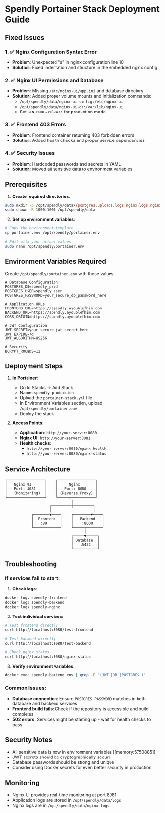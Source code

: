 # Spendly Portainer Stack Deployment Guide

## Fixed Issues

### 1. ✅ Nginx Configuration Syntax Error
- **Problem**: Unexpected "s" in nginx configuration line 10
- **Solution**: Fixed indentation and structure in the embedded nginx config

### 2. ✅ Nginx UI Permissions and Database
- **Problem**: Missing `/etc/nginx-ui/app.ini` and database directory
- **Solution**: Added proper volume mounts and initialization commands:
  - `/opt/spendly/data/nginx-ui-config:/etc/nginx-ui`
  - `/opt/spendly/data/nginx-ui-db:/var/lib/nginx-ui`
  - Set `GIN_MODE=release` for production mode

### 3. ✅ Frontend 403 Errors
- **Problem**: Frontend container returning 403 forbidden errors
- **Solution**: Added health checks and proper service dependencies

### 4. ✅ Security Issues
- **Problem**: Hardcoded passwords and secrets in YAML
- **Solution**: Moved all sensitive data to environment variables

## Prerequisites

1. **Create required directories**:
```bash
sudo mkdir -p /opt/spendly/data/{postgres,uploads,logs,nginx-logs,nginx-config,nginx-ui-config,nginx-ui-db}
sudo chown -R 1000:1000 /opt/spendly/data
```

2. **Set up environment variables**:
```bash
# Copy the environment template
cp portainer.env /opt/spendly/portainer.env

# Edit with your actual values
sudo nano /opt/spendly/portainer.env
```

## Environment Variables Required

Create `/opt/spendly/portainer.env` with these values:

```env
# Database Configuration
POSTGRES_DB=spendly_prod
POSTGRES_USER=spendly_user
POSTGRES_PASSWORD=your_secure_db_password_here

# Application URLs
FRONTEND_URL=https://spendly.ayoublefhim.com
BACKEND_URL=https://spendly.ayoublefhim.com
CORS_ORIGIN=https://spendly.ayoublefhim.com

# JWT Configuration
JWT_SECRET=your_secure_jwt_secret_here
JWT_EXPIRE=7d
JWT_ALGORITHM=HS256

# Security
BCRYPT_ROUNDS=12
```

## Deployment Steps

1. **In Portainer**:
   - Go to Stacks → Add Stack
   - Name: `spendly-production`
   - Upload the `portainer-stack.yml` file
   - In Environment Variables section, upload `/opt/spendly/portainer.env`
   - Deploy the stack

2. **Access Points**:
   - **Application**: `http://your-server:8080`
   - **Nginx UI**: `http://your-server:8081`
   - **Health checks**:
     - `http://your-server:8080/nginx-health`
     - `http://your-server:8080/nginx-status`

## Service Architecture

```
┌─────────────────┐    ┌─────────────────┐
│   Nginx UI      │    │     Nginx       │
│   Port: 8081    │    │   Port: 8080    │
│   (Monitoring)  │    │ (Reverse Proxy) │
└─────────────────┘    └─────┬───────────┘
                              │
                    ┌─────────┼─────────┐
                    │                   │
            ┌───────▼────┐    ┌────────▼────┐
            │  Frontend  │    │   Backend   │
            │   :80      │    │    :8000    │
            └────────────┘    └─────┬───────┘
                                    │
                              ┌─────▼─────┐
                              │ Database  │
                              │   :5432   │
                              └───────────┘
```

## Troubleshooting

### If services fail to start:

1. **Check logs**:
```bash
docker logs spendly-frontend
docker logs spendly-backend
docker logs spendly-nginx
```

2. **Test individual services**:
```bash
# Test frontend directly
curl http://localhost:8080/test-frontend

# Test backend directly
curl http://localhost:8080/test-backend

# Check nginx status
curl http://localhost:8080/nginx-status
```

3. **Verify environment variables**:
```bash
docker exec spendly-backend env | grep -E "(JWT_|DB_|POSTGRES_)"
```

### Common Issues:

- **Database connection**: Ensure `POSTGRES_PASSWORD` matches in both database and backend services
- **Frontend build fails**: Check if the repository is accessible and build completes
- **502 errors**: Services might be starting up - wait for health checks to pass

## Security Notes

- All sensitive data is now in environment variables [[memory:5750885]]
- JWT secrets should be cryptographically secure
- Database passwords should be strong and unique
- Consider using Docker secrets for even better security in production

## Monitoring

- Nginx UI provides real-time monitoring at port 8081
- Application logs are stored in `/opt/spendly/data/logs`
- Nginx logs are in `/opt/spendly/data/nginx-logs`
